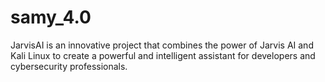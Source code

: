 # samy_4.0
JarvisAI is an innovative project that combines the power of Jarvis AI and Kali Linux to create a powerful and intelligent assistant for developers and cybersecurity professionals. 

